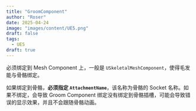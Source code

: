 ```yaml
---
title: "GroomComponent"
author: "Roser"
date: 2025-04-24
image: "images/content/UE5.png"
draft: false
tags:
  - UE5
draft: true
---
```

必须绑定到 Mesh Component 上，一般是 `USkeletalMeshComponent`，使得毛发能与骨骼绑定。

如果绑定到骨骼，**必须指定 `AttachmentName`**，该名称为骨骼的 Socket 名称。如果不绑定，会导致 Groom Component 绑定没有绑定到骨骼插槽，可能会导致错误的显示效果，并且不会跟随骨骼动画。